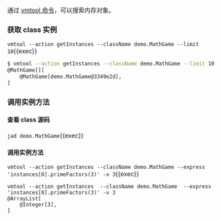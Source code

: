 通过 [vmtool 命令](https://arthas.aliyun.com/doc/vmtool.html)，可以搜索内存对象。

### 获取 class 实例

`vmtool --action getInstances --className demo.MathGame --limit 10`{{exec}}

```bash
$ vmtool --action getInstances --className demo.MathGame --limit 10
@MathGame[][
    @MathGame[demo.MathGame@3349e2d],
]
```

### 调用实例方法

#### 查看 class 源码

`jad demo.MathGame`{{exec}}

#### 调用实例方法

`vmtool --action getInstances --className demo.MathGame --express 'instances[0].primeFactors(3)' -x 3`{{exec}}

```
vmtool --action getInstances  --className demo.MathGame  --express 'instances[0].primeFactors(3)' -x 3
@ArrayList[
    @Integer[3],
]
```
